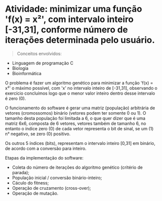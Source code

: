 # Atividade: minimizar uma função 'f(x) = x²', com intervalo inteiro [-31,31], conforme número de iterações determinada pelo usuário.

> Conceitos envolvidos:

- Linguagem de programação C
- Biologia
- Bioinformática

O problema é fazer um algoritmo genético para minimizar a função 'f(x) = x²' o máximo possível,
com 'x' no intervalo inteiro de [-31,31], observando o exercício concluímos logo que o menor valor
inteiro dentro desse intervalo é zero (0).

O funcionamento do software é gerar uma matriz (população) arbitrária de vetores (cromossomos)
binário (vetores podem ter somente 0 ou 1). O tamanho desta população foi limitada a 6, o que quer
dizer que é uma matriz 6x6, composta de 6 vetores, vetores também de tamanho 6, no entanto o índice
zero (0) de cada vetor representa o bit de sinal, se um (1) n° negativo, se zero (0) positivo.

Os outros 5 índices (bits), representam o intervalo inteiro [0,31] em binário, de acordo com a 
conversão para inteiro. 

Etapas da implementação do software:

- Coleta do número de iterações do algoritmo genético (critério de parada);
- População inicial / conversão binário-inteiro;
- Cáculo do fitness;
- Operação de cruzamento (cross-over);
- Operação de mutação.

